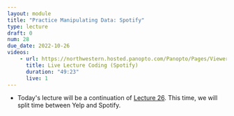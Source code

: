 ```yaml
---
layout: module
title: "Practice Manipulating Data: Spotify"
type: lecture
draft: 0
num: 28
due_date: 2022-10-26
videos:
    - url: https://northwestern.hosted.panopto.com/Panopto/Pages/Viewer.aspx?id=4994c5f7-e072-440b-8661-adf10107c9c0
      title: Live Lecture Coding (Spotify)
      duration: "49:23"
      live: 1
---
```


* Today's lecture will be a continuation of [Lecture 26](week10-lecture02). This time, we will split time between Yelp and Spotify.